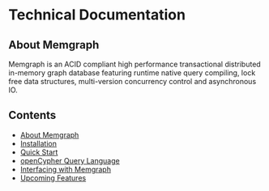# Technical Documentation

## About Memgraph

Memgraph is an ACID compliant high performance transactional distributed
in-memory graph database featuring runtime native query compiling, lock free
data structures, multi-version concurrency control and asynchronous IO.

## Contents

  * [About Memgraph](#about-memgraph)
  * [Installation](installation.md)
  * [Quick Start](quick-start.md)
  * [openCypher Query Language](open-cypher.md)
  * [Interfacing with Memgraph](interfaces.md)
  * [Upcoming Features](upcoming-features.md)

